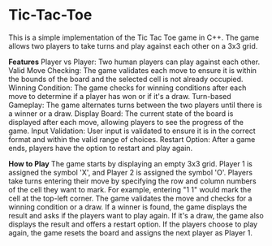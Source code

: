 # Tic-Tac-Toe
This is a simple implementation of the Tic Tac Toe game in C++. The game allows two players to take turns and play against each other on a 3x3 grid.

**Features**
Player vs Player: Two human players can play against each other.
Valid Move Checking: The game validates each move to ensure it is within the bounds of the board and the selected cell is not already occupied.
Winning Condition: The game checks for winning conditions after each move to determine if a player has won or if it's a draw.
Turn-based Gameplay: The game alternates turns between the two players until there is a winner or a draw.
Display Board: The current state of the board is displayed after each move, allowing players to see the progress of the game.
Input Validation: User input is validated to ensure it is in the correct format and within the valid range of choices.
Restart Option: After a game ends, players have the option to restart and play again.

**How to Play**
The game starts by displaying an empty 3x3 grid.
Player 1 is assigned the symbol 'X', and Player 2 is assigned the symbol 'O'.
Players take turns entering their move by specifying the row and column numbers of the cell they want to mark. For example, entering "1 1" would mark the cell at the top-left corner.
The game validates the move and checks for a winning condition or a draw. If a winner is found, the game displays the result and asks if the players want to play again. If it's a draw, the game also displays the result and offers a restart option.
If the players choose to play again, the game resets the board and assigns the next player as Player 1.
